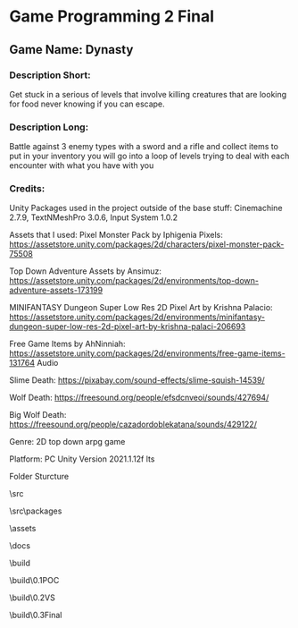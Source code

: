 # Game Programming 2 Final

## Game Name: Dynasty
### Description Short: 
Get stuck in a serious of levels that involve killing creatures that are looking for food never knowing if you can escape.

### Description Long: 
Battle against 3 enemy types with a sword and a rifle and collect items to put in your inventory you will go into a loop of levels trying to deal with each encounter with what you have with you

### Credits: 
Unity Packages used in the project outside of the base stuff: Cinemachine 2.7.9, TextNMeshPro 3.0.6, Input System 1.0.2

Assets that I used: 
Pixel Monster Pack by Iphigenia Pixels: https://assetstore.unity.com/packages/2d/characters/pixel-monster-pack-75508

Top Down Adventure Assets by Ansimuz: https://assetstore.unity.com/packages/2d/environments/top-down-adventure-assets-173199

MINIFANTASY Dungeon Super Low Res 2D Pixel Art by Krishna Palacio: https://assetstore.unity.com/packages/2d/environments/minifantasy-dungeon-super-low-res-2d-pixel-art-by-krishna-palaci-206693

Free Game Items by AhNinniah: https://assetstore.unity.com/packages/2d/environments/free-game-items-131764
Audio 

Slime Death: https://pixabay.com/sound-effects/slime-squish-14539/

Wolf Death: https://freesound.org/people/efsdcnveoi/sounds/427694/

Big Wolf Death: https://freesound.org/people/cazadordoblekatana/sounds/429122/

Genre: 2D top down arpg game

Platform: PC Unity Version 2021.1.12f lts

Folder Sturcture

\src

\src\packages

\assets

\docs

\build

\build\0.1POC

\build\0.2VS

\build\0.3Final
